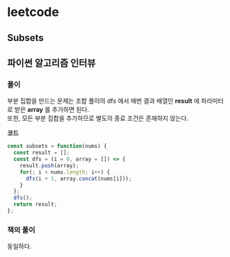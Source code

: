 # leetcode

## Subsets

## 파이썬 알고리즘 인터뷰

### 풀이

부분 집합을 만드는 문제는 조합 풀이의 dfs 에서 매번 결과 배열인 **result** 에 파라미터로 받은 **array** 를 추가하면 된다.  
또한, 모든 부분 집합을 추가하므로 별도의 종료 조건은 존재하지 않는다.  

**코드**

```javascript
const subsets = function(nums) {
  const result = [];
  const dfs = (i = 0, array = []) => {
    result.push(array);
    for(; i < nums.length; i++) {
      dfs(i + 1, array.concat(nums[i]));
    }
  };
  dfs();
  return result;
};
```

### 책의 풀이

동일하다.
